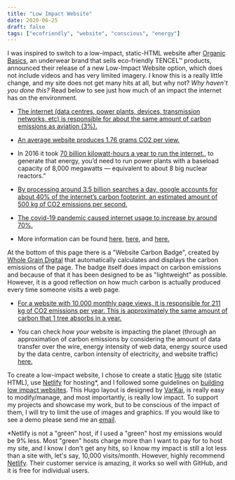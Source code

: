 ```yaml
---
title: "Low Impact Website"
date: 2020-06-25
draft: false
tags: ["ecofriendly", "website", "conscious", "energy"]
---
```




I was inspired to switch to a low-impact, static-HTML website after [Organic Basics](https://lowimpact.organicbasics.com/usd), an underwear brand that sells eco-friendly TENCEL™ products, announced their release of a new Low-Impact Website option, which does not include videos and has very limited imagery. I know this is a really little change, and my site does not get many hits at all, but why not? *Why haven't you done this?* Read below to see just how much of an impact the internet has on the environment.

- [The internet (data centres, power plants, devices, transmission networks, etc) is responsible for about the same amount of carbon emissions as aviation (3%).](https://www.bbc.com/future/article/20200305-why-your-internet-habits-are-not-as-clean-as-you-think#:~:text=If%20we%20were%20to%20rather,of%20carbon%20dioxide%20a%20year)

- [An average website produces 1.76 grams CO2 per view.](https://www.websitecarbon.com/) 

- In 2016 it took [70 billion kilowatt-hours a year to run the internet.](https://www.forbes.com/sites/christopherhelman/2016/06/28/how-much-electricity-does-it-take-to-run-the-internet/#3ab4384c1fff), to generate that energy, you’d need to run power plants with a baseload capacity of 8,000 megawatts — equivalent to about 8 big nuclear reactors." 

- [By processing around 3.5 billion searches a day, google accounts for about 40% of the internet’s carbon footprint, an estimated amount of 500 kg of CO2 emissions per second.](https://qz.com/1267709/every-google-search-results-in-co2-emissions-this-real-time-dataviz-shows-how-much/)

- [The covid-19 pandemic caused internet usage to increase by around 70%.](https://www.statista.com/statistics/1106607/device-usage-coronavirus-worldwide-by-country/)

- More information can be found [here](https://www.bbc.com/future/article/20200305-why-your-internet-habits-are-not-as-clean-as-you-think#:~:text=If%20we%20were%20to%20rather,of%20carbon%20dioxide%20a%20year), [here](https://theshiftproject.org/en/article/unsustainable-use-online-video/), and [here.](https://theicct.org/publications/co2-emissions-commercial-aviation-2018)


At the bottom of this page there is a "Website Carbon Badge", created by [Whole Grain Digital](https://www.wholegraindigital.com/) that automatically calculates and displays the carbon emissions of the page. The badge itself does impact on carbon emissions and because of that it has been designed to be as "lightweight" as possible. However, it is a good reflection on how much carbon is actually produced every time someone visits a web page.

- [For a website with 10,000 monthly page views, it is responsible for 211 kg of CO2 emissions per year. This is approximately the same amount of carbon that 1 tree absorbs in a year.](https://www.websitecarbon.com/website/alexandriaahluwalia-netlify-app/)

- You can check how *your* website is impacting the planet (through an approximation of carbon emissions by considering the amount of data transfer over the wire, energy intensity of web data, energy source used by the data centre, carbon intensity of electricity, and website traffic) [here.](https://www.websitecarbon.com/)


To create a low-impact website, I chose to create a static [Hugo](https://gohugo.io/) site (static HTML), use [Netlify](https://www.netlify.com/) for hosting*, and I followed some guidelines on [building low impact websites](https://gomakethings.com/building-low-impact-websites/). This Hugo layout is designed by [VarKai](https://varkai.com/), is really easy to modify/manage, and most importantly, is really low impact. To support my projects and showcase my work, but to be conscious of the impact of them, I will try to limit the use of images and graphics. If you would like to see a demo please send me an [email](mailto:lexi.ahluwalia@gmail.com).


<div id="wcb" class="wcb carbonbadge"></div>
<script src="https://unpkg.com/website-carbon-badges@^1/b.min.js" defer></script>

*Netlify is not a "green" host, if I used a "green" host my emissions would be 9% less. Most "green" hosts charge more than I want to pay for to host my site, and I know I don't get any hits, so I know my impact is still a lot less than a site with, let's say, 10,000 visits/month. However, highly recommend [Netlify](https://www.netlify.com/). Their customer service is amazing, it works so well with GitHub, and it is free for individual users. 